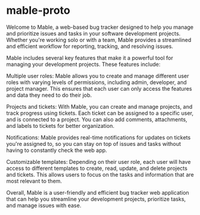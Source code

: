 # mable-proto

Welcome to Mable, a web-based bug tracker designed to help you manage and prioritize issues and tasks in your software development projects. Whether you're working solo or with a team, Mable provides a streamlined and efficient workflow for reporting, tracking, and resolving issues.

Mable includes several key features that make it a powerful tool for managing your development projects. These features include:

Multiple user roles: Mable allows you to create and manage different user roles with varying levels of permissions, including admin, developer, and project manager. This ensures that each user can only access the features and data they need to do their job.

Projects and tickets: With Mable, you can create and manage projects, and track progress using tickets. Each ticket can be assigned to a specific user, and is connected to a project. You can also add comments, attachments, and labels to tickets for better organization.

Notifications: Mable provides real-time notifications for updates on tickets you're assigned to, so you can stay on top of issues and tasks without having to constantly check the web app.

Customizable templates: Depending on their user role, each user will have access to different templates to create, read, update, and delete projects and tickets. This allows users to focus on the tasks and information that are most relevant to them.

Overall, Mable is a user-friendly and efficient bug tracker web application that can help you streamline your development projects, prioritize tasks, and manage issues with ease.
